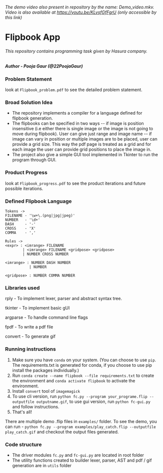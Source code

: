 *The demo video also present in repository by the name: Demo_video.mkv. Video is also available at https://youtu.be/KLvsfGfFgrU (only accessible by this link)*

# Flipbook App

###### _This repository contains programming task given by Hasura company._

##### Author - Pooja Gaur (@22PoojaGaur)

### Problem Statement
look at `Flipbook_problem.pdf` to see the detailed problem statement.

### Broad Solution Idea
- The repository implements a compiler for a language defined for flipbook generation.
- The flipbooks can be specified in two ways
-- if image is position insensitive (i.e either there is single image or the image is not going to move during flipbook). User can give just range and image name
-- if image can vary in position or multiple images are to be placed, user can provide a grid size. This way the pdf page is treated as a grid and for each image the user can provide grid positions to place the image in.
- The project also give a simple GUI tool implemented in Tkinter to run the program through GUI.

### Product Progress
look at `Flipbook_progress.pdf` to see the product iterations and future possible iterations.

### Defined Flipbook Language

```
Tokens ->
FILENAME - '\w+\.(png|jpg|jpeg)'
NUMBER   - '\d+'
DASH     - '-'
CROSS    - 'X'
COMMA    - ','

Rules ->
<expr> : <imrange> FILENAME
        | <imrange> FILENAME <gridpose> <gridpose>
        | NUMBER CROSS NUMBER
        
<imrange> : NUMBER DASH NUMBER
           | NUMBER

<gridpose> : NUMBER COMMA NUMBER
```

### Libraries used
rply - To implement lexer, parser and abstract syntax tree.

tkinter - To implement basic gUI

argparse - To handle command line flags

fpdf - To write a pdf file

convert - To generate gif

### Running instructions 
1. Make sure you have `conda` on your system. (You can choose to use `pip`. The requirements.txt is generated for conda, if you choose to use pip install the packages individually.)
2. Run `conda create --name flipbook --file requirements.txt` to create the environment and `conda activate flipbook` to activate the environment.
3. Install `convert` tool of `imagemagick`
4. To use cli version, run `python fc.py --program your_programe.flip --outputfile outputname.gif`, to use gui version, run `python fc-gui.py` and follow instructions.
5. That's all!

There are multiple demo .flip files in `examples/` folder. To see the demo, you can run - `python fc.py --program examples/play_catch.flip --outputfile play_catch.gif` and checkout the output files generated.

### Code structure
- The driver modules `fc.py` and `fc-gui.py` are located in root folder
- The utility functions created to builder lexer, parser, AST and pdf / gif generation are in `utils` folder
